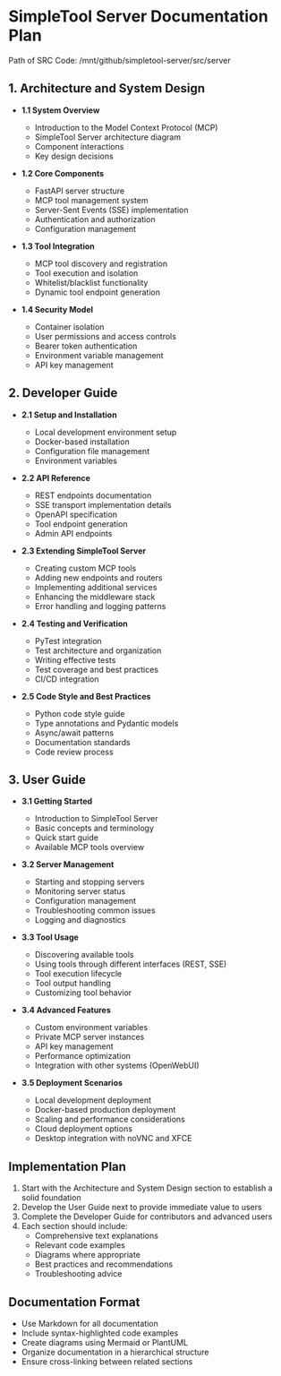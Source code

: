 # SimpleTool Server Documentation Plan

Path of SRC Code:
/mnt/github/simpletool-server/src/server

## 1. Architecture and System Design

- **1.1 System Overview**
  - Introduction to the Model Context Protocol (MCP)
  - SimpleTool Server architecture diagram
  - Component interactions
  - Key design decisions

- **1.2 Core Components**
  - FastAPI server structure
  - MCP tool management system
  - Server-Sent Events (SSE) implementation
  - Authentication and authorization
  - Configuration management

- **1.3 Tool Integration**
  - MCP tool discovery and registration
  - Tool execution and isolation
  - Whitelist/blacklist functionality
  - Dynamic tool endpoint generation

- **1.4 Security Model**
  - Container isolation
  - User permissions and access controls
  - Bearer token authentication
  - Environment variable management
  - API key management

## 2. Developer Guide

- **2.1 Setup and Installation**
  - Local development environment setup
  - Docker-based installation
  - Configuration file management
  - Environment variables

- **2.2 API Reference**
  - REST endpoints documentation
  - SSE transport implementation details
  - OpenAPI specification
  - Tool endpoint generation
  - Admin API endpoints

- **2.3 Extending SimpleTool Server**
  - Creating custom MCP tools
  - Adding new endpoints and routers
  - Implementing additional services
  - Enhancing the middleware stack
  - Error handling and logging patterns

- **2.4 Testing and Verification**
  - PyTest integration
  - Test architecture and organization
  - Writing effective tests
  - Test coverage and best practices
  - CI/CD integration

- **2.5 Code Style and Best Practices**
  - Python code style guide
  - Type annotations and Pydantic models
  - Async/await patterns
  - Documentation standards
  - Code review process

## 3. User Guide

- **3.1 Getting Started**
  - Introduction to SimpleTool Server
  - Basic concepts and terminology
  - Quick start guide
  - Available MCP tools overview

- **3.2 Server Management**
  - Starting and stopping servers
  - Monitoring server status
  - Configuration management
  - Troubleshooting common issues
  - Logging and diagnostics

- **3.3 Tool Usage**
  - Discovering available tools
  - Using tools through different interfaces (REST, SSE)
  - Tool execution lifecycle
  - Tool output handling
  - Customizing tool behavior

- **3.4 Advanced Features**
  - Custom environment variables
  - Private MCP server instances
  - API key management
  - Performance optimization
  - Integration with other systems (OpenWebUI)

- **3.5 Deployment Scenarios**
  - Local development deployment
  - Docker-based production deployment
  - Scaling and performance considerations
  - Cloud deployment options
  - Desktop integration with noVNC and XFCE

## Implementation Plan

1. Start with the Architecture and System Design section to establish a solid foundation
2. Develop the User Guide next to provide immediate value to users
3. Complete the Developer Guide for contributors and advanced users
4. Each section should include:
   - Comprehensive text explanations
   - Relevant code examples
   - Diagrams where appropriate
   - Best practices and recommendations
   - Troubleshooting advice

## Documentation Format

- Use Markdown for all documentation
- Include syntax-highlighted code examples
- Create diagrams using Mermaid or PlantUML
- Organize documentation in a hierarchical structure
- Ensure cross-linking between related sections
